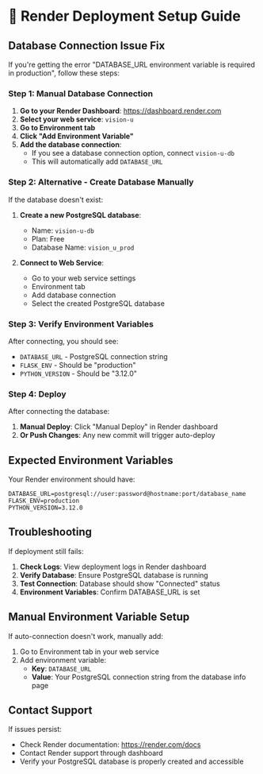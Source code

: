 # 🚀 Render Deployment Setup Guide

## Database Connection Issue Fix

If you're getting the error "DATABASE_URL environment variable is required in production", follow these steps:

### Step 1: Manual Database Connection

1. **Go to your Render Dashboard**: https://dashboard.render.com
2. **Select your web service**: `vision-u`
3. **Go to Environment tab**
4. **Click "Add Environment Variable"**
5. **Add the database connection**:
   - If you see a database connection option, connect `vision-u-db`
   - This will automatically add `DATABASE_URL`

### Step 2: Alternative - Create Database Manually

If the database doesn't exist:

1. **Create a new PostgreSQL database**:
   - Name: `vision-u-db`
   - Plan: Free
   - Database Name: `vision_u_prod`

2. **Connect to Web Service**:
   - Go to your web service settings
   - Environment tab
   - Add database connection
   - Select the created PostgreSQL database

### Step 3: Verify Environment Variables

After connecting, you should see:
- `DATABASE_URL` - PostgreSQL connection string
- `FLASK_ENV` - Should be "production"
- `PYTHON_VERSION` - Should be "3.12.0"

### Step 4: Deploy

After connecting the database:
1. **Manual Deploy**: Click "Manual Deploy" in Render dashboard
2. **Or Push Changes**: Any new commit will trigger auto-deploy

## Expected Environment Variables

Your Render environment should have:
```
DATABASE_URL=postgresql://user:password@hostname:port/database_name
FLASK_ENV=production
PYTHON_VERSION=3.12.0
```

## Troubleshooting

If deployment still fails:

1. **Check Logs**: View deployment logs in Render dashboard
2. **Verify Database**: Ensure PostgreSQL database is running
3. **Test Connection**: Database should show "Connected" status
4. **Environment Variables**: Confirm DATABASE_URL is set

## Manual Environment Variable Setup

If auto-connection doesn't work, manually add:

1. Go to Environment tab in your web service
2. Add environment variable:
   - **Key**: `DATABASE_URL`
   - **Value**: Your PostgreSQL connection string from the database info page

## Contact Support

If issues persist:
- Check Render documentation: https://render.com/docs
- Contact Render support through dashboard
- Verify your PostgreSQL database is properly created and accessible